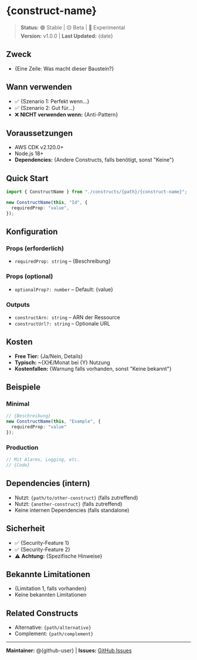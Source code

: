 # {construct-name}

> **Status:** 🟢 Stable | 🟡 Beta | 🔴 Experimental  
> **Version:** v1.0.0 | **Last Updated:** {date}

## Zweck
- {Eine Zeile: Was macht dieser Baustein?}

## Wann verwenden
- ✅ {Szenario 1: Perfekt wenn...}
- ✅ {Szenario 2: Gut für...}
- ❌ **NICHT verwenden wenn:** {Anti-Pattern}

## Voraussetzungen
- AWS CDK v2.120.0+
- Node.js 18+
- **Dependencies:** {Andere Constructs, falls benötigt, sonst "Keine"}

## Quick Start
```ts
import { ConstructName } from "./constructs/{path}/{construct-name}";

new ConstructName(this, "Id", {
  requiredProp: "value",
});
```

## Konfiguration

### Props (erforderlich)
- `requiredProp: string` – {Beschreibung}

### Props (optional)
- `optionalProp?: number` – Default: {value}

### Outputs
- `constructArn: string` – ARN der Ressource
- `constructUrl?: string` – Optionale URL

## Kosten
- **Free Tier:** {Ja/Nein, Details}
- **Typisch:** ~{X}€/Monat bei {Y} Nutzung
- **Kostenfallen:** {Warnung falls vorhanden, sonst "Keine bekannt"}

## Beispiele

### Minimal
```ts
// {Beschreibung}
new ConstructName(this, "Example", {
  requiredProp: "value"
});
```

### Production
```ts
// Mit Alarms, Logging, etc.
// {Code}
```

## Dependencies (intern)
- Nutzt: `{path/to/other-construct}` (falls zutreffend)
- Nutzt: `{another-construct}` (falls zutreffend)
- Keine internen Dependencies (falls standalone)

## Sicherheit
- ✅ {Security-Feature 1}
- ✅ {Security-Feature 2}
- ⚠️ **Achtung:** {Spezifische Hinweise}

## Bekannte Limitationen
- {Limitation 1, falls vorhanden}
- Keine bekannten Limitationen

## Related Constructs
- Alternative: `{path/alternative}`
- Complement: `{path/complement}`

---

**Maintainer:** @{github-user} | **Issues:** [GitHub Issues](https://github.com/...)
